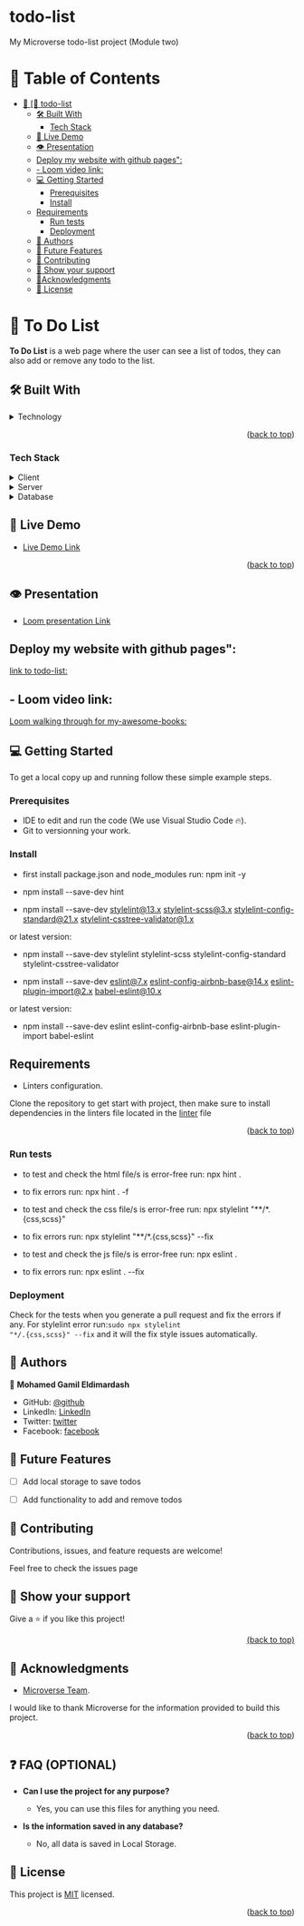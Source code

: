 # todo-list

<p id="readme-top">My Microverse todo-list
 project (Module two)</p>

<!-- TABLE OF CONTENTS -->

# 📗 Table of Contents

- [📖 \[🎯 todo-list ](#-todo-list)
  - [🛠 Built With ](#-built-with-)
    - [Tech Stack ](#tech-stack-)
  - [🚀 Live Demo ](#-live-demo-)
  - [👁 Presentation ](#-presentation-)
  - [Deploy my website with github pages":](#deploy-my-website-with-github-pages)
  - [- Loom video link:](#-loom-video-link)
  - [💻 Getting Started ](#-getting-started-)
    - [Prerequisites](#prerequisites)
    - [Install](#install)
  - [Requirements](#requirements)
    - [Run tests](#run-tests)
    - [Deployment](#deployment)
  - [👥 Authors ](#-authors-)
  - [🔭 Future Features ](#-future-features-)
  - [🤝 Contributing ](#-contributing-)
  - [👋 Show your support ](#show-your-support)
  - [🔭Acknowledgments ](#acknowledgments-)
  - [📝 License ](#license)

<!-- PROJECT DESCRIPTION -->

# 📖 To Do List <a name="about-project"></a>

**To Do List** is a web page where the user can see a list of todos, they can also add or remove any todo to the list.


## 🛠 Built With <a name="built-with"></a>

<details>
  <summary>Technology</summary>
  <ul>
    <li>HTML</li>
    <li>CSS</li>
    <li>Javascript</li>
    <li>Webpack</li>
    <li>Linters (Lighthouse, Webhint, Stylelint, Eslint)</li>
    <li>Git/GitHub work-flow </li>
  </ul>
</details>

<p align="right">(<a href="#readme-top">back to top</a>)</p>

### Tech Stack <a name="tech-stack"></a>

<details>
  <summary>Client</summary>
  <ul>
    <li><a href="https://www.javascript.com/">JavaScript</a></li>
  </ul>
  <ul>
    <li><a href="https://html.com/">Html</a></li>
  </ul>
  <ul>
    <li><a href="hhttps://www.w3schools.com/css/">CSS</a></li>
  </ul>
</details>

<details>
  <summary>Server</summary>
  <ul>
    <li><a href="#">N/A</a></li>
  </ul>
</details>

<details>
<summary>Database</summary>
  <ul>
    <li><a href="https://developer.mozilla.org/en-US/docs/Web/API/Window/localStorage">LocalStorage</a></li>
  </ul>
</details>

## 🚀 Live Demo <a name="live-demo"></a>

- [Live Demo Link]()

<p align="right">(<a href="#readme-top">back to top</a>)</p>

## 👁 Presentation <a name="presentation"></a>

- [Loom presentation Link]()



## Deploy my website with github pages":

[link to todo-list: ]()

## - Loom video link:

[Loom walking through for my-awesome-books: ]()

## 💻 Getting Started <a name="getting-started"></a>

To get a local copy up and running follow these simple example steps.

### Prerequisites

- IDE to edit and run the code (We use Visual Studio Code 🔥).
- Git to versionning your work.

### Install
- first install package.json and node_modules run: 
npm init -y

- npm install --save-dev hint

- npm install --save-dev stylelint@13.x stylelint-scss@3.x stylelint-config-standard@21.x stylelint-csstree-validator@1.x

or latest version:
- npm install --save-dev stylelint stylelint-scss stylelint-config-standard stylelint-csstree-validator

- npm install --save-dev eslint@7.x eslint-config-airbnb-base@14.x eslint-plugin-import@2.x babel-eslint@10.x

or latest version:
- npm install --save-dev eslint  eslint-config-airbnb-base  eslint-plugin-import  babel-eslint

## Requirements

- Linters configuration.

Clone the repository to get start with project, then make sure to install dependencies in the linters file located in the [linter](https://github.com/Bateyjosue/linters-html-css/blob/main/.github/workflows/linters.yml) file

<p align="right">(<a href="#readme-top">back to top</a>)</p>

### Run tests

- to test and check the html file/s is error-free run: 
npx hint . 

- to fix errors run:
npx hint . -f

- to test and check the css file/s is error-free run: 
npx stylelint "**/*.{css,scss}"
- to fix errors run:
npx stylelint "**/*.{css,scss}" --fix

- to test and check the js file/s is error-free run: 
npx eslint .

- to fix errors run:
npx eslint . --fix

### Deployment

Check for the tests when you generate a pull request and fix the errors if any.
For stylelint error run:<code>sudo npx stylelint "\*_/_.{css,scss}" --fix</code> and it will the fix style issues automatically.

<!-- AUTHORS -->

## 👥 Authors <a name="authors"></a>

👤 **Mohamed Gamil Eldimardash**

- GitHub: [@github](https://github.com/MMGGYY66)
- LinkedIn: [LinkedIn](https://www.linkedin.com/in/mohamed-eldimardash-0023a3b5/)
- Twitter: [twitter](https://twitter.com/MOHAMEDELDIMARd)
- Facebook: [facebook](https://www.facebook.com/MOHAMED.ELDIMARDASH/)

<!-- FUTURE FEATURES -->

## 🔭 Future Features <a name="future-features"></a>

- [ ] Add local storage to save todos
- [ ] Add functionality to add and remove todos


  <!-- CONTRIBUTING -->
## 🤝 Contributing <a name="contributing"></a>

Contributions, issues, and feature requests are welcome!

Feel free to check the issues page


<!-- SUPPORT -->

## 👋 Show your support <a name="support"></a>

Give a ⭐️ if you like this project!

<p align="right"><a href="#readme-top">(back to top)</a></p>

<!-- ACKNOWLEDGEMENTS -->

## 🙏 Acknowledgments <a name="acknowledgements"></a>
- [Microverse Team](https://www.microverse.org/).

I would like to thank Microverse for the information provided to build this project.

<p align="right">(<a href="#readme-top">back to top</a>)</p>

<!-- FAQ (optional) -->

## ❓ FAQ (OPTIONAL) <a name="faq"></a>

- **Can I use the project for any purpose?**

  - Yes, you can use this files for anything you need.

- **Is the information saved in any database?**

  - No, all data is saved in Local Storage.


## 📝 License <a name="license"></a>

This project is [MIT](https://github.com/microverseinc/readme-template/blob/master/MIT.md) licensed.

<p align="right">(<a href="#readme-top">back to top</a>)</p>
